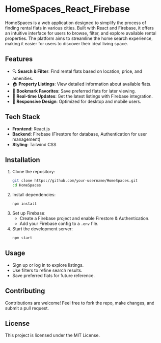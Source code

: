 # HomeSpaces_React_Firebase
 HomeSpaces is a web application designed to simplify the process of finding rental flats in various cities. Built with React and Firebase, it offers an intuitive interface for users to browse, filter, and explore available rental properties. The platform aims to streamline the home search experience, making it easier for users to discover their ideal living space. 
## Features
- 🔍 **Search & Filter**: Find rental flats based on location, price, and amenities.
- 🏠 **Property Listings**: View detailed information about available flats.
- 📌 **Bookmark Favorites**: Save preferred flats for later viewing.
- 🔄 **Real-time Updates**: Get the latest listings with Firebase integration.
- 📱 **Responsive Design**: Optimized for desktop and mobile users.

## Tech Stack
- **Frontend**: React.js
- **Backend**: Firebase (Firestore for database, Authentication for user management)
- **Styling**: Tailwind CSS

## Installation
1. Clone the repository:
   ```sh
   git clone https://github.com/your-username/HomeSpaces.git
   cd HomeSpaces
   ```
2. Install dependencies:
   ```sh
   npm install
   ```
3. Set up Firebase:
   - Create a Firebase project and enable Firestore & Authentication.
   - Add your Firebase config to a `.env` file.
4. Start the development server:
   ```sh
   npm start
   ```

## Usage
- Sign up or log in to explore listings.
- Use filters to refine search results.
- Save preferred flats for future reference.

## Contributing
Contributions are welcome! Feel free to fork the repo, make changes, and submit a pull request.

## License
This project is licensed under the MIT License.

